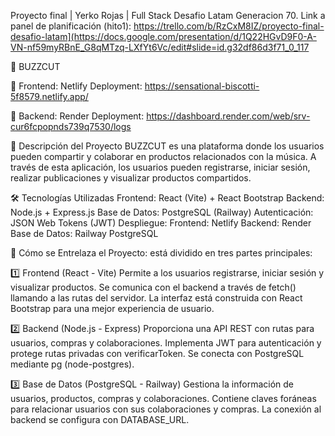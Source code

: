 Proyecto final | Yerko Rojas | Full Stack Desafio Latam Generacion 70.
Link a panel de planificación (hito1): https://trello.com/b/RzCxM8IZ/proyecto-final-desafio-latam](https://docs.google.com/presentation/d/1Q22HGvD9F0-A-VN-nf59myRBnE_G8qMTzq-LXfYt6Vc/edit#slide=id.g32df86d3f71_0_117

🚀 BUZZCUT

📍 Frontend: Netlify Deployment: https://sensational-biscotti-5f8579.netlify.app/

📍 Backend: Render Deployment: https://dashboard.render.com/web/srv-cur6fcpopnds739q7530/logs

📌 Descripción del Proyecto
BUZZCUT es una plataforma donde los usuarios pueden compartir y colaborar en productos relacionados con la música. A través de esta aplicación, los usuarios pueden registrarse, iniciar sesión, realizar publicaciones y visualizar productos compartidos.

🛠️ Tecnologías Utilizadas
Frontend: React (Vite) + React Bootstrap
Backend: Node.js + Express.js
Base de Datos: PostgreSQL (Railway)
Autenticación: JSON Web Tokens (JWT)
Despliegue:
Frontend: Netlify
Backend: Render
Base de Datos: Railway PostgreSQL

🔄 Cómo se Entrelaza el Proyecto: está dividido en tres partes principales:

1️⃣ Frontend (React - Vite)
Permite a los usuarios registrarse, iniciar sesión y visualizar productos.
Se comunica con el backend a través de fetch() llamando a las rutas del servidor.
La interfaz está construida con React Bootstrap para una mejor experiencia de usuario.

2️⃣ Backend (Node.js - Express)
Proporciona una API REST con rutas para usuarios, compras y colaboraciones.
Implementa JWT para autenticación y protege rutas privadas con verificarToken.
Se conecta con PostgreSQL mediante pg (node-postgres).

3️⃣ Base de Datos (PostgreSQL - Railway)
Gestiona la información de usuarios, productos, compras y colaboraciones.
Contiene claves foráneas para relacionar usuarios con sus colaboraciones y compras.
La conexión al backend se configura con DATABASE_URL.
